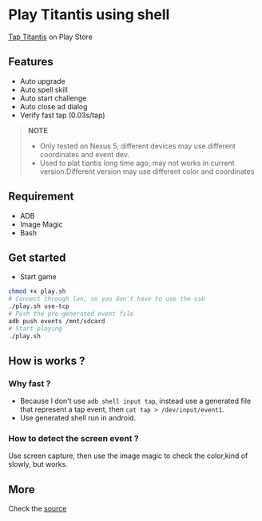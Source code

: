 # Play Titantis using shell

[Tap Titantis](https://play.google.com/store/apps/details?id=com.gamehivecorp.taptitans) on Play Store

## Features

* Auto upgrade
* Auto spell skill
* Auto start challenge
* Auto close ad dialog
* Verify fast tap (0.03s/tap)

> __NOTE__
>
> * Only tested on Nexus 5, different devices may use different coordinates and event dev.
> * Used to plat tiantis long time ago, may not works in current version.Different version may use different color and coordinates

## Requirement

* ADB
* Image Magic
* Bash

## Get started
 * Start game

 ```bash
 chmod +x play.sh
 # Connect through lan, so you don't have to use the usb
 ./play.sh use-tcp
 # Push the pre-generated event file
 adb push events /mnt/sdcard
 # Start playing
 ./play.sh
 ```

## How is works ?

### Why fast ?
* Because I don't use `adb shell input tap`, instead use a generated file that represent a tap event, then `cat tap > /dev/input/event1`.
* Use generated shell run in android.

### How to detect the screen event ?
Use screen capture, then use the image magic to check the color,kind of slowly, but works.

## More

Check the [source](./play.sh)
